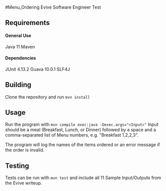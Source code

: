 #Menu_Ordering
Evive Software Engineer Test

## Requirements
#### General Use ####
Java 11
Maven

#### Dependencies ####
JUnit 4.13.2
Guava 10.0.1
SLF4J

## Building ##
Clone the repository and run `mvn install`

## Usage ##
Run the program with `mvn compile exec:java -Dexec.args="<Input>"`
Input should be a meal (Breakfast, Lunch, or Dinner) followed by a space and a 
comma-separated list of Menu numbers, e.g. "Breakfast 1,2,2,3". 

The program will log the names of the items ordered or an error message if the 
order is invalid.

## Testing ##
Tests can be run with `mvn test` and include all 11 Sample Input/Outputs from the
Evive writeup.
